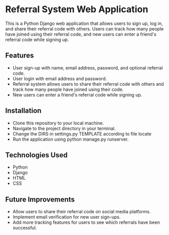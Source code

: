 
# Referral System Web Application

This is a Python Django web application that allows users to sign up, log in, and share their referral code with others. Users can track how many people have joined using their referral code, and new users can enter a friend's referral code while signing up.


## Features

* User sign-up with name, email address, password, and optional referral code.
* User login with email address and password.
* Referral system allows users to share their referral code with others and track how many people have joined using their code.
* New users can enter a friend's referral code while signing up.
## Installation
* Clone this repository to your local machine. 
* Navigate to the project directory in your terminal.
* Change the DIRS in settings.py TEMPLATE according to file locate 
* Run the application using python manage.py runserver.
## Technologies Used

* Python
* Django
* HTML
* CSS

## Future Improvements

* Allow users to share their referral code on social media platforms.
* Implement email verification for new user sign-ups.
* Add more tracking features for users to see which referrals have been successful.
